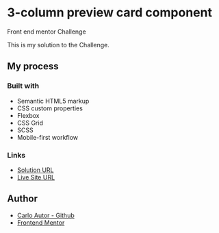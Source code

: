 # 3-column preview card component
 Front end mentor Challenge
 
 This is my solution to the Challenge.
 
 ## My process
 
 ### Built with
- Semantic HTML5 markup
- CSS custom properties
- Flexbox
- CSS Grid
- SCSS
- Mobile-first workflow

### Links
- [Solution URL](https://www.frontendmentor.io/solutions/responsive-3-column-layout-using-css-flex-and-grid-RVz03Qq5SI)
- [Live Site URL](https://a14313.github.io/3-column-preview-card-component-FEM/dist/)

## Author
- [Carlo Autor - Github](https://github.com/A14313)
- [Frontend Mentor](https://www.frontendmentor.io/profile/A14313)